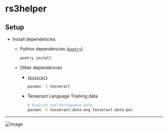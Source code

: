 # rs3helper

## Setup

- Install dependencies
  - Python dependencies ([`poetry`](https://github.com/python-poetry/poetry))
      ```bash
      poetry install
      ```

  - Other dependencies
    - [`tesseract`](https://github.com/tesseract-ocr/tesseract)
      ```bash
      pacman -S tesseract
      ```

    - Tesseract Language Training data
      ```bash
      # English and Portuguese data
      pacman -S tesseract-data-eng tesseract-data-por
      ```

---

![image](https://user-images.githubusercontent.com/37747572/90947706-4e25da00-e40e-11ea-916d-a47f0d1c54fd.png)
